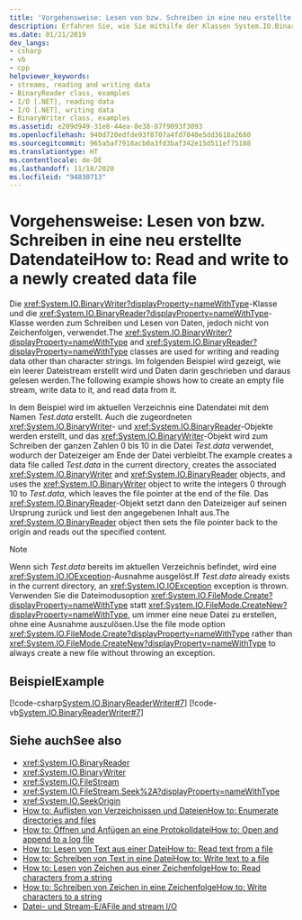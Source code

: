 ```yaml
---
title: 'Vorgehensweise: Lesen von bzw. Schreiben in eine neu erstellte Datendatei'
description: Erfahren Sie, wie Sie mithilfe der Klassen System.IO.BinaryReader und System.IO.BinaryWriter in einer neu erstellten Datendatei in .NET lesen und schreiben.
ms.date: 01/21/2019
dev_langs:
- csharp
- vb
- cpp
helpviewer_keywords:
- streams, reading and writing data
- BinaryReader class, examples
- I/O [.NET], reading data
- I/O [.NET], writing data
- BinaryWriter class, examples
ms.assetid: e209d949-31e8-44ea-8e38-87f9093f3093
ms.openlocfilehash: 940d720edfde93f8707a4fd7040e5dd3618a2680
ms.sourcegitcommit: 965a5af7918acb0a3fd3baf342e15d511ef75188
ms.translationtype: HT
ms.contentlocale: de-DE
ms.lasthandoff: 11/18/2020
ms.locfileid: "94830713"
---
```

# <a name="how-to-read-and-write-to-a-newly-created-data-file"></a><span data-ttu-id="56c54-103">Vorgehensweise: Lesen von bzw. Schreiben in eine neu erstellte Datendatei</span><span class="sxs-lookup"><span data-stu-id="56c54-103">How to: Read and write to a newly created data file</span></span>

<span data-ttu-id="56c54-104">Die <xref:System.IO.BinaryWriter?displayProperty=nameWithType>-Klasse und die <xref:System.IO.BinaryReader?displayProperty=nameWithType>-Klasse werden zum Schreiben und Lesen von Daten, jedoch nicht von Zeichenfolgen, verwendet.</span><span class="sxs-lookup"><span data-stu-id="56c54-104">The <xref:System.IO.BinaryWriter?displayProperty=nameWithType> and <xref:System.IO.BinaryReader?displayProperty=nameWithType> classes are used for writing and reading data other than character strings.</span></span> <span data-ttu-id="56c54-105">Im folgenden Beispiel wird gezeigt, wie ein leerer Dateistream erstellt wird und Daten darin geschrieben und daraus gelesen werden.</span><span class="sxs-lookup"><span data-stu-id="56c54-105">The following example shows how to create an empty file stream, write data to it, and read data from it.</span></span>

<span data-ttu-id="56c54-106">In dem Beispiel wird im aktuellen Verzeichnis eine Datendatei mit dem Namen *Test.data* erstellt. Auch die zugeordneten <xref:System.IO.BinaryWriter>- und <xref:System.IO.BinaryReader>-Objekte werden erstellt, und das <xref:System.IO.BinaryWriter>-Objekt wird zum Schreiben der ganzen Zahlen 0 bis 10 in die Datei *Test.data* verwendet, wodurch der Dateizeiger am Ende der Datei verbleibt.</span><span class="sxs-lookup"><span data-stu-id="56c54-106">The example creates a data file called *Test.data* in the current directory, creates the associated <xref:System.IO.BinaryWriter> and <xref:System.IO.BinaryReader> objects, and uses the <xref:System.IO.BinaryWriter> object to write the integers 0 through 10 to *Test.data*, which leaves the file pointer at the end of the file.</span></span> <span data-ttu-id="56c54-107">Das <xref:System.IO.BinaryReader>-Objekt setzt dann den Dateizeiger auf seinen Ursprung zurück und liest den angegebenen Inhalt aus.</span><span class="sxs-lookup"><span data-stu-id="56c54-107">The <xref:System.IO.BinaryReader> object then sets the file pointer back to the origin and reads out the specified content.</span></span>  
  
> [!NOTE]
> <span data-ttu-id="56c54-108">Wenn sich *Test.data* bereits im aktuellen Verzeichnis befindet, wird eine <xref:System.IO.IOException>-Ausnahme ausgelöst.</span><span class="sxs-lookup"><span data-stu-id="56c54-108">If *Test.data* already exists in the current directory, an <xref:System.IO.IOException> exception is thrown.</span></span> <span data-ttu-id="56c54-109">Verwenden Sie die Dateimodusoption <xref:System.IO.FileMode.Create?displayProperty=nameWithType> statt <xref:System.IO.FileMode.CreateNew?displayProperty=nameWithType>, um immer eine neue Datei zu erstellen, ohne eine Ausnahme auszulösen.</span><span class="sxs-lookup"><span data-stu-id="56c54-109">Use the file mode option <xref:System.IO.FileMode.Create?displayProperty=nameWithType> rather than <xref:System.IO.FileMode.CreateNew?displayProperty=nameWithType> to always create a new file without throwing an exception.</span></span>  
  
## <a name="example"></a><span data-ttu-id="56c54-110">Beispiel</span><span class="sxs-lookup"><span data-stu-id="56c54-110">Example</span></span>  
 [!code-csharp[System.IO.BinaryReaderWriter#7](../../../samples/snippets/csharp/VS_Snippets_CLR_System/system.IO.BinaryReaderWriter/CS/source6.cs#7)]
 [!code-vb[System.IO.BinaryReaderWriter#7](../../../samples/snippets/visualbasic/VS_Snippets_CLR_System/system.IO.BinaryReaderWriter/VB/source6.vb#7)]  
  
## <a name="see-also"></a><span data-ttu-id="56c54-111">Siehe auch</span><span class="sxs-lookup"><span data-stu-id="56c54-111">See also</span></span>

- <xref:System.IO.BinaryReader>  
- <xref:System.IO.BinaryWriter>  
- <xref:System.IO.FileStream>  
- <xref:System.IO.FileStream.Seek%2A?displayProperty=nameWithType>  
- <xref:System.IO.SeekOrigin>  
- [<span data-ttu-id="56c54-112">How to: Auflisten von Verzeichnissen und Dateien</span><span class="sxs-lookup"><span data-stu-id="56c54-112">How to: Enumerate directories and files</span></span>](how-to-enumerate-directories-and-files.md)  
- [<span data-ttu-id="56c54-113">How to: Öffnen und Anfügen an eine Protokolldatei</span><span class="sxs-lookup"><span data-stu-id="56c54-113">How to: Open and append to a log file</span></span>](how-to-open-and-append-to-a-log-file.md)  
- [<span data-ttu-id="56c54-114">How to: Lesen von Text aus einer Datei</span><span class="sxs-lookup"><span data-stu-id="56c54-114">How to: Read text from a file</span></span>](how-to-read-text-from-a-file.md)  
- [<span data-ttu-id="56c54-115">How to: Schreiben von Text in eine Datei</span><span class="sxs-lookup"><span data-stu-id="56c54-115">How to: Write text to a file</span></span>](how-to-write-text-to-a-file.md)  
- [<span data-ttu-id="56c54-116">How to: Lesen von Zeichen aus einer Zeichenfolge</span><span class="sxs-lookup"><span data-stu-id="56c54-116">How to: Read characters from a string</span></span>](how-to-read-characters-from-a-string.md)  
- [<span data-ttu-id="56c54-117">How to: Schreiben von Zeichen in eine Zeichenfolge</span><span class="sxs-lookup"><span data-stu-id="56c54-117">How to: Write characters to a string</span></span>](how-to-write-characters-to-a-string.md)  
- [<span data-ttu-id="56c54-118">Datei- und Stream-E/A</span><span class="sxs-lookup"><span data-stu-id="56c54-118">File and stream I/O</span></span>](index.md)

